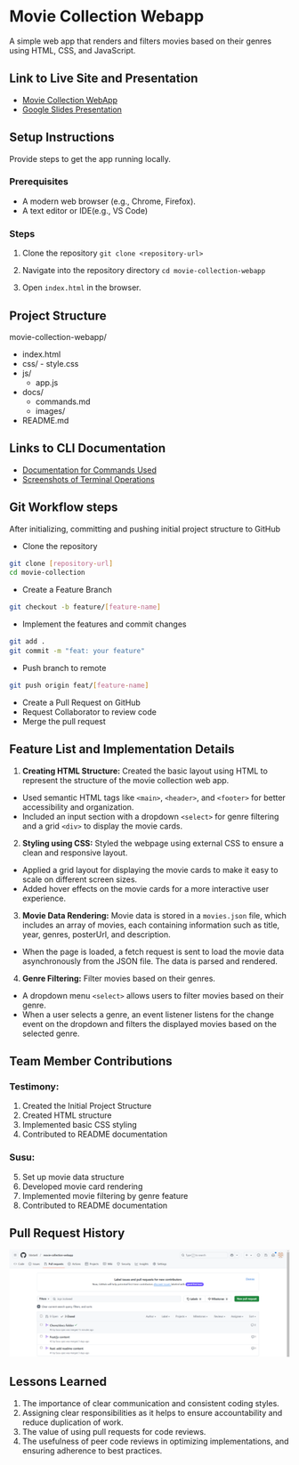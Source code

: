 # Movie Collection Webapp
A simple web app that renders and filters movies based on their genres using HTML, CSS, and JavaScript.

## Link to Live Site and Presentation
- [Movie Collection WebApp](https://playful-cendol-7e1250.netlify.app/)    
- [Google Slides Presentation](https://docs.google.com/presentation/d/1_ifnxSk8uoNjJ6xHjGNzFQRVjCSfX-jBwL50qHsNQv0/edit?usp=sharing)

## Setup Instructions
Provide steps to get the app running locally.

### Prerequisites
- A modern web browser (e.g., Chrome, Firefox).
- A text editor or IDE(e.g., VS Code)

### Steps
1. Clone the repository
`git clone <repository-url>`

2. Navigate into the repository directory
`cd movie-collection-webapp`

3. Open `index.html` in the browser.

## Project Structure

movie-collection-webapp/  
- index.html
- css/
      - style.css  
- js/  
   - app.js  
- docs/
   - commands.md  
   - images/
- README.md  

## Links to CLI Documentation
   - [Documentation for Commands Used](docs/commands.md)
   - [Screenshots of Terminal Operations](docs/images)

## Git Workflow steps
 After initializing, committing and pushing initial project structure to GitHub
 - Clone the repository
```bash
git clone [repository-url]
cd movie-collection
```
- Create a Feature Branch
```bash
git checkout -b feature/[feature-name]
```
- Implement the features and commit changes
```bash
git add .
git commit -m "feat: your feature"
```
- Push branch to remote
```bash
git push origin feat/[feature-name]
```
- Create a Pull Request on GitHub
- Request Collaborator to review code
- Merge the pull request

## Feature List and Implementation Details
1. **Creating HTML Structure:** Created the basic layout using HTML to represent the structure of the movie collection web app.
- Used semantic HTML tags like ```<main>```, ```<header>```, and ```<footer>``` for better accessibility and organization.
- Included an input section with a dropdown ```<select>``` for genre filtering and a grid ```<div>``` to display the movie cards.
2. **Styling using CSS:** Styled the webpage using external CSS to ensure a clean and responsive layout.
- Applied a grid layout for displaying the movie cards to make it easy to scale on different screen sizes.
- Added hover effects on the movie cards for a more interactive user experience.
3. **Movie Data Rendering:** Movie data is stored in a ```movies.json``` file, which includes an array of movies, each containing information such as title, year, genres, posterUrl, and description.
- When the page is loaded, a fetch request is sent to load the movie data asynchronously from the JSON file. The data is parsed and rendered.
4. **Genre Filtering:** Filter movies based on their genres.
-  A dropdown menu ```<select>``` allows users to filter movies based on their genre.
- When a user selects a genre, an event listener listens for the change event on the dropdown and filters the displayed movies based on the selected genre.
 
## Team Member Contributions
### Testimony:
1. Created the Initial Project Structure
2. Created HTML structure
3. Implemented basic CSS styling
4. Contributed to README documentation

### Susu:
5. Set up movie data structure
6. Developed movie card rendering
7. Implemented movie filtering by genre feature
8. Contributed to README documentation

## Pull Request History
![Pull Request History](./images/pull-request.png)

## Lessons Learned
1. The importance of clear communication and consistent coding styles.
2. Assigning clear responsibilities as it helps to ensure accountability and reduce duplication of work.
3. The value of using pull requests for code reviews.
4. The usefulness of peer code reviews in optimizing implementations, and ensuring adherence to best practices.
